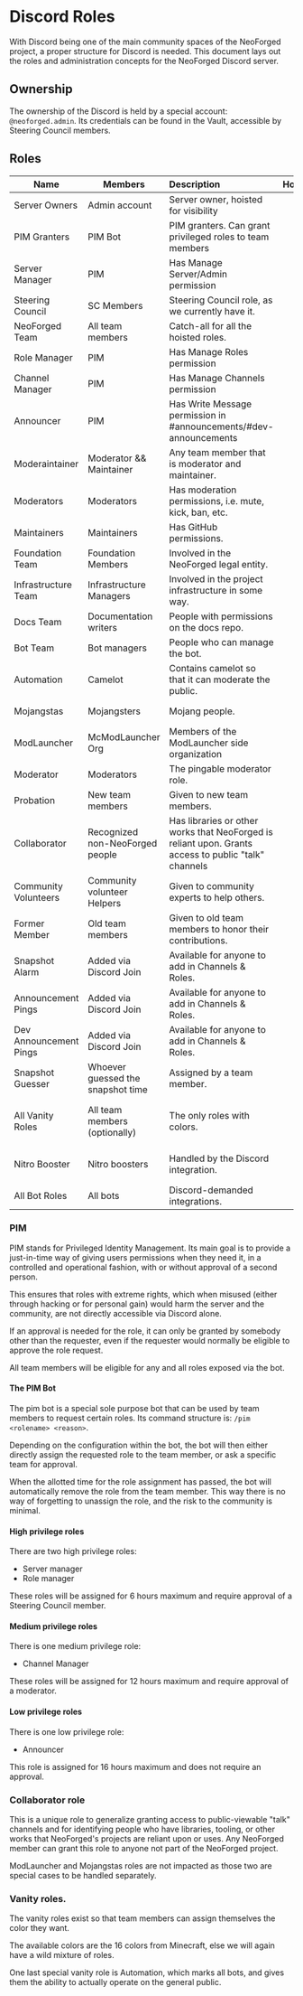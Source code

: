 # Discord Roles
With Discord being one of the main community spaces of the NeoForged project, a proper structure for Discord is needed. This document lays out the roles and administration concepts for the NeoForged Discord server.

## Ownership
The ownership of the Discord is held by a special account: `@neoforged.admin`. Its credentials can be found in the Vault, accessible by Steering Council members.

## Roles
| Name                   | Members                           | Description                                                                                         |      Hoisted       |        Color        |                Icon                |
|------------------------|-----------------------------------|:----------------------------------------------------------------------------------------------------|:------------------:|:-------------------:|:----------------------------------:|
| Server Owners          | Admin account                     | Server owner, hoisted for visibility                                                                 | :white_check_mark: |     Bright Red      |                Hammer              |
| PIM Granters           | PIM Bot                           | PIM granters. Can grant privileged roles to team members                                             |        :x:         |        None         |                None                |
| Server Manager         | PIM                               | Has Manage Server/Admin permission                                                                   |        :x:         |        None         |                None                |
| Steering Council       | SC Members                        | Steering Council role, as we currently have it.                                                      | :white_check_mark: |        None         |                Steering wheel      |
| NeoForged Team         | All team members                  | Catch-all for all the hoisted roles.                                                                 |        :x:         |        None         |                Fox                 |
| Role Manager           | PIM                               | Has Manage Roles permission                                                                          |        :x:         |        None         |                None                |
| Channel Manager        | PIM                               | Has Manage Channels permission                                                                       |        :x:         |        None         |                None                |
| Announcer              | PIM                               | Has Write Message permission in #announcements/#dev-announcements                                    |        :x:         |        None         |                None                |
| Moderaintainer         | Moderator && Maintainer           | Any team member that is moderator and maintainer.                                                    |        :x:         |        None         |                Tagged Shield       |
| Moderators             | Moderators                        | Has moderation permissions, i.e. mute, kick, ban, etc.                                               | :white_check_mark: |        None         |                Shield              |
| Maintainers            | Maintainers                       | Has GitHub permissions.                                                                              | :white_check_mark: |        None         |                Tag                 |
| Foundation Team        | Foundation Members                | Involved in the NeoForged legal entity.                                                              | :white_check_mark: |        None         |                None                |
| Infrastructure Team    | Infrastructure Managers           | Involved in the project infrastructure in some way.                                                  | :white_check_mark: |        None         |                Server              |
| Docs Team              | Documentation writers             | People with permissions on the docs repo.                                                            | :white_check_mark: |        None         |                Clipboard           |
| Bot Team               | Bot managers                      | People who can manage the bot.                                                                       | :white_check_mark: |        None         |                None                |
| Automation             | Camelot                           | Contains camelot so that it can moderate the public.                                                 |        :x:         |        Gray         |                Gear                |
| Mojangstas             | Mojangsters                       | Mojang people.                                                                                       |        :x:         |     Mojang Red      |                None                |
| ModLauncher            | McModLauncher Org                 | Members of the ModLauncher side organization                                                         |        :x:         |        None         |                None                |
| Moderator              | Moderators                        | The pingable moderator role.                                                                         |        :x:         |        None         |                None                |
| Probation              | New team members                  | Given to new team members.                                                                           |        :x:         |        None         |                None                |
| Collaborator           | Recognized non-NeoForged people   | Has libraries or other works that NeoForged is reliant upon. Grants access to public "talk" channels |        :x:         |        None         |                Handshake           |
| Community Volunteers   | Community volunteer Helpers       | Given to community experts to help others.                                                           |        :x:         |        None         |                None                |
| Former Member          | Old team members                  | Given to old team members to honor their contributions.                                              |        :x:         |        None         |                None                |
| Snapshot Alarm         | Added via Discord Join            | Available for anyone to add in Channels & Roles.                                                     |        :x:         |        None         |                None                |
| Announcement Pings     | Added via Discord Join            | Available for anyone to add in Channels & Roles.                                                     |        :x:         |        None         |                None                |
| Dev Announcement Pings | Added via Discord Join            | Available for anyone to add in Channels & Roles.                                                     |        :x:         |        None         |                None                |
| Snapshot Guesser       | Whoever guessed the snapshot time | Assigned by a team member.                                                                           |        :x:         |        None         |                None                |
| All Vanity Roles       | All team members (optionally)     | The only roles with colors.                                                                          |        :x:         | 1 for each MC Color | 1 for each hoisted role + combined |
| Nitro Booster          | Nitro boosters                    | Handled by the Discord integration.                                                                  |        :x:         |        None         |         Nitro Booster Icon         |
| All Bot Roles          | All bots                          | Discord-demanded integrations.                                                                       |        :x:         |        None         |                Gear                |
                                    
### PIM
PIM stands for Privileged Identity Management. Its main goal is to provide a just-in-time way of giving users permissions when they need it, in a controlled and operational fashion, with or without approval of a second person.

This ensures that roles with extreme rights, which when misused (either through hacking or for personal gain) would harm the server and the community, are not directly accessible via Discord alone.

If an approval is needed for the role, it can only be granted by somebody other than the requester, even if the requester would normally be eligible to approve the role request.

All team members will be eligible for any and all roles exposed via the bot.

#### The PIM Bot
The pim bot is a special sole purpose bot that can be used by team members to request certain roles. Its command structure is: `/pim <rolename> <reason>`.

Depending on the configuration within the bot, the bot will then either directly assign the requested role to the team member, or ask a specific team for approval.

When the allotted time for the role assignment has passed, the bot will automatically remove the role from the team member. This way there is no way of forgetting to unassign the role, and the risk to the community is minimal.

#### High privilege roles
There are two high privilege roles:
- Server manager
- Role manager

These roles will be assigned for 6 hours maximum and require approval of a Steering Council member.

#### Medium privilege roles
There is one medium privilege role:
- Channel Manager

These roles will be assigned for 12 hours maximum and require approval of a moderator.

#### Low privilege roles
There is one low privilege role:
- Announcer

This role is assigned for 16 hours maximum and does not require an approval.

### Collaborator role

This is a unique role to generalize granting access to public-viewable "talk" channels and for identifying people who have libraries, tooling, or other works that NeoForged's projects are reliant upon or uses. Any NeoForged member can grant this role to anyone not part of the NeoForged project.

ModLauncher and Mojangstas roles are not impacted as those two are special cases to be handled separately.

### Vanity roles.
The vanity roles exist so that team members can assign themselves the color they want.

The available colors are the 16 colors from Minecraft, else we will again have a wild mixture of roles.

One last special vanity role is Automation, which marks all bots, and gives them the ability to actually operate on the general public.

